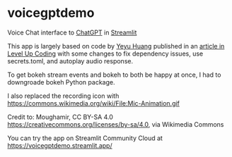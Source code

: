 # voicegptdemo
Voice Chat interface to [ChatGPT](https://openai.com/blog/chatgpt) in [Streamlit](https://streamlit.io)


This app is largely based on code by [Yeyu Huang](https://medium.com/@wenbohuang0307) published in an 
[article in Level Up Coding](https://levelup.gitconnected.com/i-created-a-voice-chatbot-powered-by-chatgpt-api-here-is-how-6302d555b949)
with some changes to fix dependency issues, use secrets.toml, and autoplay audio response.

To get bokeh stream events and bokeh to both be happy at once, I had to downgroade bokeh Python package.

I also replaced the recording icon with https://commons.wikimedia.org/wiki/File:Mic-Animation.gif

Credit to:
  Moughamir, CC BY-SA 4.0 <https://creativecommons.org/licenses/by-sa/4.0>, via Wikimedia Commons


You can try the app on Streamlit Community Cloud at https://voicegptdemo.streamlit.app/
